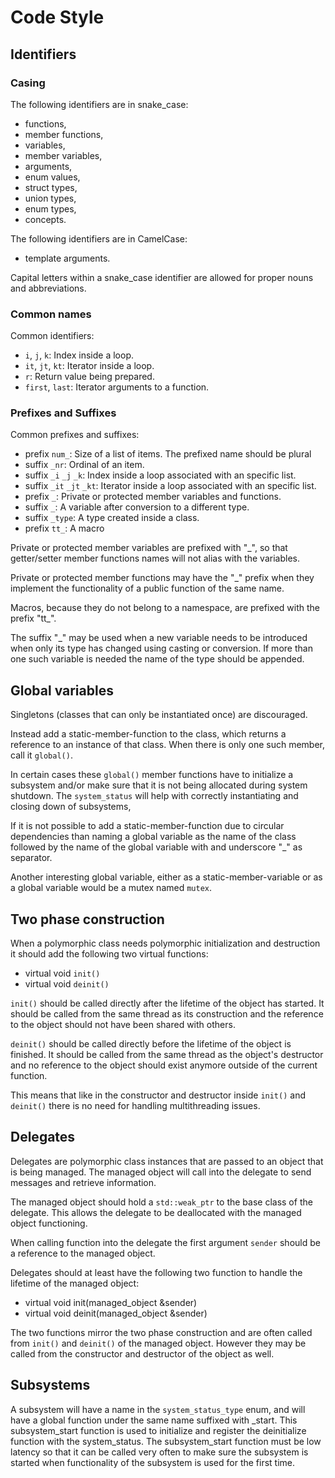 Code Style
==========

Identifiers
-----------

### Casing

The following identifiers are in snake\_case:

 - functions,
 - member functions,
 - variables,
 - member variables,
 - arguments,
 - enum values,
 - struct types,
 - union types,
 - enum types,
 - concepts.

The following identifiers are in CamelCase:

 - template arguments.

Capital letters within a snake\_case identifier are allowed for proper nouns and
abbreviations.

### Common names

Common identifiers:

 - `i`, `j`, `k`: Index inside a loop.
 - `it`, `jt`, `kt`: Iterator inside a loop.
 - `r`: Return value being prepared.
 - `first`, `last`: Iterator arguments to a function.

### Prefixes and Suffixes

Common prefixes and suffixes:

 - prefix `num_`: Size of a list of items. The prefixed name should be plural
 - suffix `_nr`: Ordinal of an item.
 - suffix `_i` `_j` `_k`: Index inside a loop associated with an specific list.
 - suffix `_it` `_jt` `_kt`: Iterator inside a loop associated with an specific list.
 - prefix `_`: Private or protected member variables and functions.
 - suffix `_`: A variable after conversion to a different type.
 - suffix `_type`: A type created inside a class.
 - prefix `tt_`: A macro

Private or protected member variables are prefixed with "\_", so that
getter/setter member functions names will not alias with the variables.

Private or protected member functions may have the "\_" prefix when they
implement the functionality of a public function of the same name.

Macros, because they do not belong to a namespace, are prefixed with the prefix "tt\_".

The suffix "\_" may be used when a new variable needs to be introduced
when only its type has changed using casting or conversion.
If more than one such variable is needed the name of the type should be appended.

Global variables
----------------

Singletons (classes that can only be instantiated once) are discouraged.

Instead add a static-member-function to the class, which returns a reference to an instance
of that class. When there is only one such member, call it `global()`.

In certain cases these `global()` member functions have to initialize a subsystem and/or make
sure that it is not being allocated during system shutdown. The `system_status` will
help with correctly instantiating and closing down of subsystems,

If it is not possible to add a static-member-function due to circular dependencies than
naming a global variable as the name of the class followed by the name of the global variable with
and underscore "\_" as separator.

Another interesting global variable, either as a static-member-variable or as a global
variable would be a mutex named `mutex`.

Two phase construction
----------------------

When a polymorphic class needs polymorphic initialization and destruction it should
add the following two virtual functions:

 - virtual void `init()`
 - virtual void `deinit()`

`init()` should be called directly after the lifetime of the object has started. It should be called
from the same thread as its construction and the reference to the object should not have been shared
with others.

`deinit()` should be called directly before the lifetime of the object is finished. It should be called
from the same thread as the object's destructor and no reference to the object should exist anymore outside
of the current function.

This means that like in the constructor and destructor inside `init()` and `deinit()` there is no need
for handling multithreading issues.

Delegates
---------

Delegates are polymorphic class instances that are passed to an object that is being managed.
The managed object will call into the delegate to send messages and retrieve information.

The managed object should hold a `std::weak_ptr` to the base class of the delegate. This allows the
delegate to be deallocated with the managed object functioning.

When calling function into the delegate the first argument `sender` should be a reference to the managed
object.

Delegates should at least have the following two function to handle the lifetime of the managed object:

 - virtual void init(managed\_object &sender)
 - virtual void deinit(managed\_object &sender)

The two functions mirror the two phase construction and are often called from `init()` and `deinit()` of the managed
object. However they may be called from the constructor and destructor of the object as well.

Subsystems
----------

A subsystem will have a name in the `system_status_type` enum, and will have a global function under the same name
suffixed with \_start. This subsystem\_start function is used to initialize and register the deinitialize function
with the system\_status. The subsystem\_start function must be low latency so that it can be called very often to make
sure the subsystem is started when functionality of the subsystem is used for the first time.
